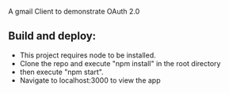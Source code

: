 A gmail Client to demonstrate OAuth 2.0

## Build and deploy:
  * This project requires node to be installed.
  * Clone the repo and execute "npm install" in the root directory
  * then execute "npm start".
  * Navigate to localhost:3000 to view the app

